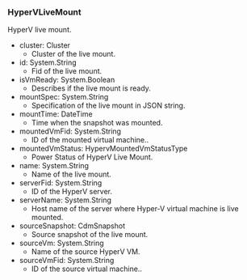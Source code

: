 ### HyperVLiveMount
HyperV live mount.

- cluster: Cluster
  - Cluster of the live mount.
- id: System.String
  - Fid of the live mount.
- isVmReady: System.Boolean
  - Describes if the live mount is ready.
- mountSpec: System.String
  - Specification of the live mount in JSON string.
- mountTime: DateTime
  - Time when the snapshot was mounted.
- mountedVmFid: System.String
  - ID of the mounted virtual machine..
- mountedVmStatus: HypervMountedVmStatusType
  - Power Status of HyperV Live Mount.
- name: System.String
  - Name of the live mount.
- serverFid: System.String
  - ID of the HyperV server.
- serverName: System.String
  - Host name of the server where Hyper-V virtual machine is live mounted.
- sourceSnapshot: CdmSnapshot
  - Source snapshot of the live mount.
- sourceVm: System.String
  - Name of the source HyperV VM.
- sourceVmFid: System.String
  - ID of the source virtual machine..
